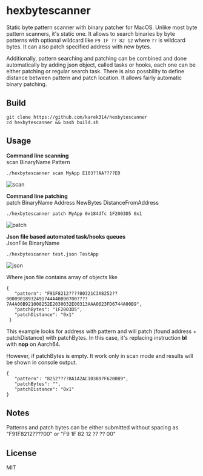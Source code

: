 # hexbytescanner

Static byte pattern scanner with binary patcher for MacOS.
Unlike most byte pattern scanners, it's static one. It allows to search binaries by byte patterns with optional wildcard like
```F9 1F ?? 82 12``` where ```??``` is wildcard bytes. It can also patch specified address with new bytes.

Additionally, pattern searching and patching can be combined and done automatically by adding json object, called tasks or hooks, each one can be either patching or regular search task. There is also possbility to define distance between pattern and patch location. It allows fairly automatic binary patching.  

## Build

```
git clone https://github.com/karek314/hexbytescanner
cd hexbytescanner && bash build.sh
```

## Usage
<b>Command line scanning</b><br>
scan BinaryName Pattern
```
./hexbytescanner scan MyApp E103??AA????E0
```
![scan](/screenshots/scan.png?raw=true)

<b>Command line patching</b><br>
patch BinaryName Address NewBytes DistanceFromAddress
```
./hexbytescanner patch MyApp 0x184dfc 1F2003D5 0x1
```
![patch](/screenshots/patch.png?raw=true)

<b>Json file based automated task/hooks queues</b><br>
JsonFile BinaryName
```
./hexbytescanner test.json TestApp
```
![json](/screenshots/json.png?raw=true)

Where json file contains array of objects like
```
{
   "pattern": "F91F8212????00321C3A8252??00009018932491744A40B90700????7A4A00B921008252E2030032E00313AAA0023FD6744A00B9",
   "patchBytes": "1F2003D5",
   "patchDistance": "0x1"
 }
 ```
This example looks for address with pattern and will patch (found address + patchDistance) with patchBytes. In this case, it's replacing instruction <b>bl</b> with <b>nop</b> on Aarch64.

However, if patchBytes is empty. It work only in scan mode and results will be shown in console output.
```
{
   "pattern": "8252????8A1A2AC103B97F6200B9",
   "patchBytes": "",
   "patchDistance": "0x1"
}
```

## Notes
Patterns and patch bytes can be either submitted without spacing as "F91F8212????00" or "F9 1F 82 12 ?? ?? 00"

## License
MIT
